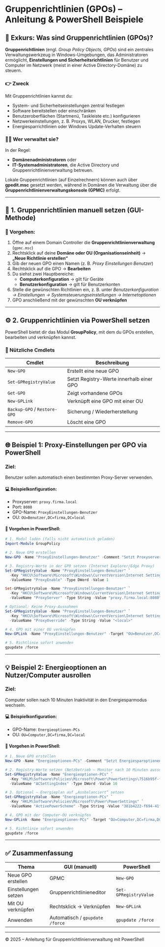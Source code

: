 # Gruppenrichtlinien (GPOs) – Anleitung & PowerShell Beispiele

## 🧭 Exkurs: Was sind Gruppenrichtlinien (GPOs)?

**Gruppenrichtlinien** (engl. *Group Policy Objects, GPOs*) sind ein zentrales Verwaltungswerkzeug in Windows-Umgebungen, das Administratoren ermöglicht, **Einstellungen und Sicherheitsrichtlinien** für Benutzer und Computer im Netzwerk (meist in einer Active Directory-Domäne) zu steuern.

### 👉 Zweck
Mit Gruppenrichtlinien kannst du:
- System- und Sicherheitseinstellungen zentral festlegen  
- Software bereitstellen oder einschränken  
- Benutzeroberflächen (Startmenü, Taskleiste etc.) konfigurieren  
- Netzwerkeinstellungen, z. B. Proxys, WLAN, Drucker, festlegen  
- Energiesparrichtlinien oder Windows Update-Verhalten steuern  

### 👨‍💼 Wer verwaltet sie?
In der Regel:
- **Domänenadministratoren** oder  
- **IT-Systemadministratoren**, die Active Directory und Gruppenrichtlinienverwaltung betreuen.  

Lokale Gruppenrichtlinien (auf Einzelrechnern) können auch über **gpedit.msc** gesetzt werden, während in Domänen die Verwaltung über die **Gruppenrichtlinienverwaltungskonsole (GPMC)** erfolgt.

---

## 🧩 1. Gruppenrichtlinien manuell setzen (GUI-Methode)

### 📍 Vorgehen:
1. Öffne auf einem Domain Controller die **Gruppenrichtlinienverwaltung** (`gpmc.msc`)
2. Rechtsklick auf deine **Domäne oder OU (Organisationseinheit)** → **„Neue Richtlinie erstellen“**
3. Gib der neuen GPO einen Namen (z. B. *Proxy Einstellungen Benutzer*)
4. Rechtsklick auf die GPO → **Bearbeiten**
5. Du siehst zwei Hauptbereiche:
   - **Computerkonfiguration** → gilt für Geräte  
   - **Benutzerkonfiguration** → gilt für Benutzerkonten
6. Stelle die gewünschten Richtlinien ein, z. B. unter *Benutzerkonfiguration → Einstellungen → Systemsteuerungseinstellungen → Internetoptionen*
7. GPO anschließend mit der gewünschten **OU verknüpfen**

---

## ⚙️ 2. Gruppenrichtlinien via PowerShell setzen

PowerShell bietet dir das Modul **GroupPolicy**, mit dem du GPOs erstellen, bearbeiten und verknüpfen kannst.

### 🔧 Nützliche Cmdlets
| Cmdlet | Beschreibung |
|--------|---------------|
| `New-GPO` | Erstellt eine neue GPO |
| `Set-GPRegistryValue` | Setzt Registry-Werte innerhalb einer GPO |
| `Get-GPO` | Zeigt vorhandene GPOs |
| `New-GPLink` | Verknüpft eine GPO mit einer OU |
| `Backup-GPO` / `Restore-GPO` | Sicherung / Wiederherstellung |
| `Remove-GPO` | Löscht eine GPO |

---

## 🌐 Beispiel 1: Proxy-Einstellungen per GPO via PowerShell

### Ziel:
Benutzer sollen automatisch einen bestimmten Proxy-Server verwenden.

#### 💻 Beispielkonfiguration:
- Proxyserver: `proxy.firma.local`
- Port: `8080`
- GPO-Name: `ProxyEinstellungen-Benutzer`
- OU: `OU=Benutzer,DC=firma,DC=local`

#### 🧠 Vorgehen in PowerShell:
```powershell
# 1. Modul laden (falls nicht automatisch geladen)
Import-Module GroupPolicy

# 2. Neue GPO erstellen
New-GPO -Name "ProxyEinstellungen-Benutzer" -Comment "Setzt Proxyserver für alle Benutzer in der OU"

# 3. Registry-Werte in der GPO setzen (Internet Explorer/Edge Proxy)
Set-GPRegistryValue -Name "ProxyEinstellungen-Benutzer" `
  -Key "HKCU\Software\Microsoft\Windows\CurrentVersion\Internet Settings" `
  -ValueName "ProxyEnable" -Type DWord -Value 1

Set-GPRegistryValue -Name "ProxyEinstellungen-Benutzer" `
  -Key "HKCU\Software\Microsoft\Windows\CurrentVersion\Internet Settings" `
  -ValueName "ProxyServer" -Type String -Value "proxy.firma.local:8080"

# Optional: Keine Proxy-Ausnahmen
Set-GPRegistryValue -Name "ProxyEinstellungen-Benutzer" `
  -Key "HKCU\Software\Microsoft\Windows\CurrentVersion\Internet Settings" `
  -ValueName "ProxyOverride" -Type String -Value "<local>"

# 4. GPO mit einer OU verknüpfen
New-GPLink -Name "ProxyEinstellungen-Benutzer" -Target "OU=Benutzer,DC=firma,DC=local"

# 5. Richtlinie sofort anwenden
gpupdate /force
```

---

## 💡 Beispiel 2: Energieoptionen an Nutzer/Computer ausrollen

### Ziel:
Computer sollen nach 10 Minuten Inaktivität in den Energiesparmodus wechseln.

#### 💻 Beispielkonfiguration:
- GPO-Name: `Energieoptionen-PCs`
- OU: `OU=Computer,DC=firma,DC=local`

#### 🧠 Vorgehen in PowerShell:
```powershell
# 1. Neue GPO erstellen
New-GPO -Name "Energieoptionen-PCs" -Comment "Setzt Energiesparoptionen für Firmen-PCs"

# 2. Registry-Werte setzen (Netzbetrieb – Monitor nach 10 Minuten ausschalten)
Set-GPRegistryValue -Name "Energieoptionen-PCs" `
  -Key "HKLM\Software\Policies\Microsoft\Power\PowerSettings\7516b95f-f776-4464-8c53-06167f40cc99" `
  -ValueName "ACSettingIndex" -Type DWord -Value 10

# 3. Optional – Energieplan auf „Ausbalanciert“ setzen
Set-GPRegistryValue -Name "Energieoptionen-PCs" `
  -Key "HKLM\Software\Policies\Microsoft\Power\PowerSettings" `
  -ValueName "ActivePowerScheme" -Type String -Value "381b4222-f694-41f0-9685-ff5bb260df2e"

# 4. GPO mit der Computer-OU verknüpfen
New-GPLink -Name "Energieoptionen-PCs" -Target "OU=Computer,DC=firma,DC=local"

# 5. Richtlinie sofort anwenden
gpupdate /force
```

---

## ✅ Zusammenfassung

| Thema | GUI (manuell) | PowerShell |
|--------|----------------|-------------|
| Neue GPO erstellen | GPMC | `New-GPO` |
| Einstellungen setzen | Gruppenrichtlinieneditor | `Set-GPRegistryValue` |
| Mit OU verknüpfen | Rechtsklick → Verknüpfen | `New-GPLink` |
| Anwenden | Automatisch / `gpupdate /force` | `gpupdate /force` |

---

© 2025 – Anleitung für Gruppenrichtlinienverwaltung mit PowerShell
